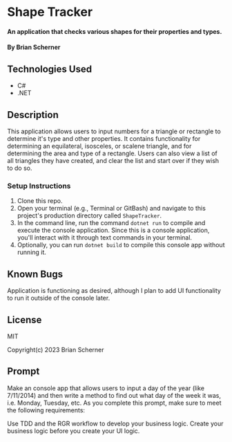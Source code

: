 # Shape Tracker

#### An application that checks various shapes for their properties and types.

#### By Brian Scherner

## Technologies Used

* C#
* .NET

## Description

This application allows users to input numbers for a triangle or rectangle to determine it's type and other properties. It contains functionality for determining an equilateral, isosceles, or scalene triangle, and for determining the area and type of a rectangle. Users can also view a list of all triangles they have created, and clear the list and start over if they wish to do so.

### Setup Instructions

1. Clone this repo.
2. Open your terminal (e.g., Terminal or GitBash) and navigate to this project's production directory called `ShapeTracker`.
3. In the command line, run the command `dotnet run` to compile and execute the console application. Since this is a console application, you'll interact with it through text commands in your terminal.
4. Optionally, you can run `dotnet build` to compile this console app without running it.

## Known Bugs

Application is functioning as desired, although I plan to add UI functionality to run it outside of the console later.

## License

MIT

Copyright(c) 2023 Brian Scherner

## Prompt

Make an console app that allows users to input a day of the year (like 7/11/2014) and then write a method to find out what day of the week it was, i.e. Monday, Tuesday, etc. As you complete this prompt, make sure to meet the following requirements:

Use TDD and the RGR workflow to develop your business logic.
Create your business logic before you create your UI logic.
